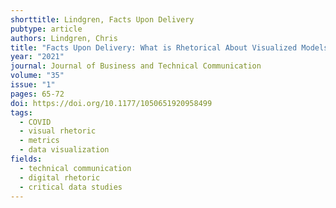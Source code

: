 ```yaml
---
shorttitle: Lindgren, Facts Upon Delivery
pubtype: article
authors: Lindgren, Chris
title: "Facts Upon Delivery: What is Rhetorical About Visualized Models?"
year: "2021"
journal: Journal of Business and Technical Communication
volume: "35"
issue: "1"
pages: 65-72
doi: https://doi.org/10.1177/1050651920958499
tags:
  - COVID
  - visual rhetoric
  - metrics
  - data visualization
fields:
  - technical communication
  - digital rhetoric
  - critical data studies
---
```


